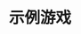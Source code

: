---
title: 示例游戏
icon: code
type: "examples"
examples:
- id: SmartClock
  name: SmartClock
  author: Nomango
  image: /assets/images/sample/SmartClock.png
  description: 一个奇奇怪怪的时钟，感受时间在不知不觉中的流逝。
  exe_url: http://easy2d-bucket.oss-cn-hangzhou.aliyuncs.com/sample/SmartClock.7z
  src_url:
- id: FlappyBird
  name: FlappyBird
  author: Nomango
  image: /assets/images/sample/FlappyBird.png
  description: 像素鸟是曾经超火的一款手机游戏，控制小鸟穿越水管，赚取更高分！
  exe_url: http://easy2d-bucket.oss-cn-hangzhou.aliyuncs.com/sample/FlappyBird.7z
  src_url:
- id: LevelSelectScene
  name: 选择关卡场景示例
  author: Nomango
  image: /assets/images/sample/LevelSelectExample.png
  description: 点击左右按钮切换关卡，一个有三个关卡可以选择。
  exe_url: http://easy2d-bucket.oss-cn-hangzhou.aliyuncs.com/sample/LevelSelectExample.7z
  src_url:
- id: PushBox
  name: 推箱子
  author: Nomango
  image: /assets/images/sample/PushBox.png
  description: 经典的推箱子游戏，一共有八关，自动保存最佳纪录，音效可以关闭。
  exe_url: http://easy2d-bucket.oss-cn-hangzhou.aliyuncs.com/sample/PushBox.7z
  src_url:
---